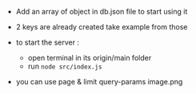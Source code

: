 - Add an array of object in db.json file to start using it
- 2 keys are already created take example from those

- to start the server :
  - open terminal in its origin/main folder
  - run `node src/index.js`
- you can use page & limit query-params
  image.png
